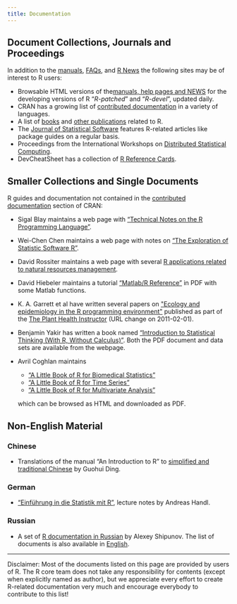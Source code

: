 ```yaml
---
title: Documentation
---
```


## Document Collections, Journals and Proceedings

In addition to the [manuals](http://cran.r-project.org/manuals.html), [FAQs](http://cran.r-project.org/faqs.html), and [R News](http://cran.r-project.org/doc/Rnews) the following sites may be of interest to R users:

-   Browsable HTML versions of the[manuals, help pages and NEWS](http://stat.ethz.ch/R-manual/) for the developing versions of R “*R-patched*” and “*R-devel*”, updated daily.
-   CRAN has a growing list of [contributed documentation](http://cran.r-project.org/other-docs.html) in a variety of languages.
-   A list of [books](doc/bib/R-books.html) and [other publications](doc/bib/R-other.html) related to R.
-   The [Journal of Statistical Software](http://www.jstatsoft.org) features R-related articles like package guides on a regular basis.
-   Proceedings from the International Workshops on [Distributed Statistical Computing](http://www.ci.tuwien.ac.at/Conferences/DSC.html).
-   DevCheatSheet has a collection of [R Reference Cards](http://devcheatsheet.com/tag/r/).

## Smaller Collections and Single Documents

R guides and documentation not contained in the [contributed documentation](http://cran.r-project.org/other-docs.html) section of CRAN:

-   Sigal Blay maintains a web page with [“Technical Notes on the R Programming Language”](http://www.sfu.ca/~sblay/R/).
-   Wei-Chen Chen maintains a web page with notes on [“The Exploration of Statistic Software R”](http://www.math.ncu.edu.tw/~chenwc/R_note/).
-   David Rossiter maintains a web page with several [R applications related to natural resources management](http://www.css.cornell.edu/faculty/dgr2/pubs/list.html#pubs_m_R).
-   David Hiebeler maintains a tutorial [“Matlab/R Reference”](http://germain.umemat.maine.edu/faculty/hiebeler/comp/matlabR.html) in PDF with some Matlab functions.
-   K. A. Garrett et al have written several papers on ["Ecology and epidemiology in the R programming environment"](http://www.apsnet.org/edcenter/advanced/topics/EcologyAndEpidemiologyInR/Pages/default.aspx) published as part of the [The Plant Health Instructor](http://www.apsnet.org/) (URL change on 2011-02-01).
-   Benjamin Yakir has written a book named [“Introduction to Statistical Thinking (With R, Without Calculus)”](http://pluto.huji.ac.il/~msby/StatThink/index.html). Both the PDF document and data sets are available from the webpage.
-   Avril Coghlan maintains
    -   [“A Little Book of R for Biomedical Statistics”](http://a-little-book-of-r-for-biomedical-statistics.readthedocs.org)
    -   [“A Little Book of R for Time Series”](http://a-little-book-of-r-for-time-series.readthedocs.org)
    -   [“A Little Book of R for Multivariate Analysis”](http://little-book-of-r-for-multivariate-analysis.readthedocs.org)

    which can be browsed as HTML and downloaded as PDF.

## Non-English Material

### Chinese

-   Translations of the manual “An Introduction to R” to [simplified and traditional Chinese](http://www.biosino.org/R/R-doc/) by Guohui Ding.

### German

-   [“Einführung in die Statistik mit R”](http://www.wiwi.uni-bielefeld.de/lehrbereiche/emeriti/jfrohn/skripten/Ueberblick_Handl#Grundausbildung), lecture notes by Andreas Handl.

### Russian

-   A set of [R documentation in Russian](http://herba.msu.ru/shipunov/software/r/r-ru.htm) by Alexey Shipunov. The list of documents is also available in [English](http://herba.msu.ru/shipunov/software/r/r-en.htm).

------------------------------------------------------------------------

Disclaimer: Most of the documents listed on this page are provided by users of R. The R core team does not take any responsibility for contents (except when explicitly named as author), but we appreciate every effort to create R-related documentation very much and encourage everybody to contribute to this list!

